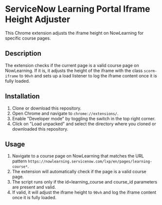# ServiceNow Learning Portal Iframe Height Adjuster

This Chrome extension adjusts the iframe height on NowLearning for specific course pages.

## Description

The extension checks if the current page is a valid course page on NowLearning. If it is, it adjusts the height of the iframe with the class `scorm-iframe` to `90vh` and sets up a load listener to log the iframe content once it is fully loaded.

## Installation

1. Clone or download this repository.
2. Open Chrome and navigate to `chrome://extensions/`.
3. Enable "Developer mode" by toggling the switch in the top right corner.
4. Click on "Load unpacked" and select the directory where you cloned or downloaded this repository.

## Usage

1. Navigate to a course page on NowLearning that matches the URL pattern `https://nowlearning.servicenow.com/lxp/en/pages/learning-course*`.
2. The extension will automatically check if the page is a valid course page.
3. The script runs only if the id=learning_course and course_id parameters are present and valid.
3. If valid, it will adjust the iframe height to `90vh` and log the iframe content once it is fully loaded.
